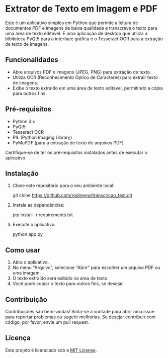 # Extrator de Texto em Imagem e PDF

Este é um aplicativo simples em Python que permite a leitura de documentos PDF e imagens de baixa qualidade e transcreve o texto para uma área de texto editável. É uma aplicação de desktop que utiliza a biblioteca PyQt5 para a interface gráfica e o Tesseract OCR para a extração de texto de imagens.

## Funcionalidades

- Abre arquivos PDF e imagens (JPEG, PNG) para extração de texto.
- Utiliza OCR (Reconhecimento Óptico de Caracteres) para extrair texto de imagens.
- Exibe o texto extraído em uma área de texto editável, permitindo a cópia para outros fins.

## Pré-requisitos

- Python 3.x
- PyQt5
- Tesseract OCR
- PIL (Python Imaging Library)
- PyMuPDF (para a extração de texto de arquivos PDF)

Certifique-se de ter os pré-requisitos instalados antes de executar o aplicativo.

## Instalação

1. Clone este repositório para o seu ambiente local:

   git clone https://github.com/rodineyw/transcricao_text.git


2. Instale as dependências:

   pip install -r requirements.txt

3. Execute o aplicativo:

   python app.py


## Como usar

1. Abra o aplicativo.
2. No menu "Arquivo", selecione "Abrir" para escolher um arquivo PDF ou uma imagem.
3. O texto extraído será exibido na área de texto.
4. Você pode copiar o texto para outros fins, se desejar.

## Contribuição

Contribuições são bem-vindas! Sinta-se à vontade para abrir uma issue para reportar problemas ou sugerir melhorias. Se desejar contribuir com código, por favor, envie um pull request.

## Licença

Este projeto é licenciado sob a [MIT License](LICENSE).
